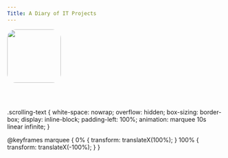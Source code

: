 ```yaml
---
Title: A Diary of IT Projects
---
```

<img src="https://avatars.githubusercontent.com/u/175522457?v=4" width="125" height="125" style="border-radius: 20px;">

<span style="background-image: url('https://avatars.githubusercontent.com/u/175522457?v=4'); background-size: cover; font-size: 20pt; color: white; padding: 10px;"></span>

.scrolling-text {
  white-space: nowrap;
  overflow: hidden;
  box-sizing: border-box;
  display: inline-block;
  padding-left: 100%;
  animation: marquee 10s linear infinite;
}

@keyframes marquee {
  0% {
    transform: translateX(100%);
  }
  100% {
    transform: translateX(-100%);
  }
}
